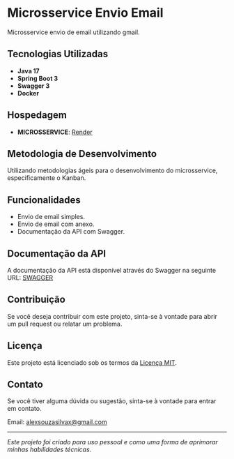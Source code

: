# Microsservice Envio Email

  Microsservice envio de email utilizando gmail.


## Tecnologias Utilizadas

- **Java 17**
- **Spring Boot 3**
- **Swagger 3**
- **Docker**

## Hospedagem

- **MICROSSERVICE**: [Render](https://envio-email.onrender.com/)

## Metodologia de Desenvolvimento

Utilizando metodologias ágeis para o desenvolvimento do microsservice, especificamente o Kanban.

## Funcionalidades

- Envio de email simples.
- Envio de email com anexo.
- Documentação da API com Swagger.

## Documentação da API

A documentação da API está disponível através do Swagger na seguinte URL: [SWAGGER](https://envio-email.onrender.com/swagger-ui/index.html)

## Contribuição

Se você deseja contribuir com este projeto, sinta-se à vontade para abrir um pull request ou relatar um problema.

## Licença

Este projeto está licenciado sob os termos da [Licença MIT](LICENSE).

## Contato

Se você tiver alguma dúvida ou sugestão, sinta-se à vontade para entrar em contato.

Email: alexsouzasilvax@gmail.com

---

_Este projeto foi criado para uso pessoal e como uma forma de aprimorar minhas habilidades técnicas._
